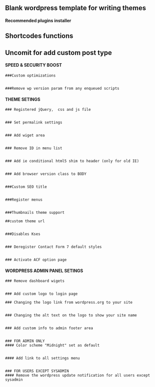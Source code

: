 ## Blank wordpress template for writing themes

#### Recommended plugins installer
## Shortcodes functions

## Uncomit for add custom post type


#### SPEED & SECURITY BOOST

    ###Custom optimizations
   

    ###Remove wp version param from any enqueued scripts
   

#### THEME SETINGS
    ### Registered jQuery,  css and js file
  

    ### Set permalink settings
   

    ### Add wiget area


    ### Remove ID in menu list


    ### Add ie conditional html5 shim to header (only for old IE)


    ### Add browser version class to BODY


    ###Custom SEO title


    ###Register menus

    
    ###Thumbnails theme support

    ##custom theme url


    ###Disables Kses 


    ### Deregister Contact Form 7 default styles


    ### Activate ACF option page


#### WORDPRESS ADMIN PANEL SETINGS
    ### Remove dashboard wigets

    
    ### Add custom logo to login page

    ### Changing the logo link from wordpress.org to your site
 

    ### Changing the alt text on the logo to show your site name


    ### Add custom info to admin footer area
 

    ### FOR ADMIN ONLY
    #### Color scheme "Midnight" set as default


    #### Add link to all settings menu


    ### FOR USERS EXCEPT SYSADMIN
    #### Remove the wordpress update notification for all users except sysadmin
    

